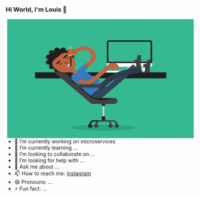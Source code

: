 ### Hi World, I'm Louis 👋

<img align="right" alt="GIF" src="https://github.com/louissaadgo/louissaadgo/blob/main/code.gif?raw=true" width="500" height="320" />

- 🔭 I’m currently working on microservices
- 🌱 I’m currently learning ...
- 👯 I’m looking to collaborate on ...
- 🤔 I’m looking for help with ...
- 💬 Ask me about ...
- 📫 How to reach me: [instagram](www.instagram.com/louissaad1)
- 😄 Pronouns: ...
- ⚡ Fun fact: ...

